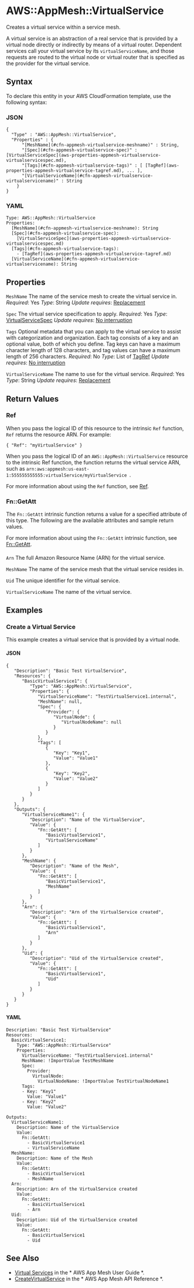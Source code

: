 # AWS::AppMesh::VirtualService<a name="aws-resource-appmesh-virtualservice"></a>

Creates a virtual service within a service mesh\.

A virtual service is an abstraction of a real service that is provided by a virtual node directly or indirectly by means of a virtual router\. Dependent services call your virtual service by its `virtualServiceName`, and those requests are routed to the virtual node or virtual router that is specified as the provider for the virtual service\.

## Syntax<a name="aws-resource-appmesh-virtualservice-syntax"></a>

To declare this entity in your AWS CloudFormation template, use the following syntax:

### JSON<a name="aws-resource-appmesh-virtualservice-syntax.json"></a>

```
{
  "Type" : "AWS::AppMesh::VirtualService",
  "Properties" : {
      "[MeshName](#cfn-appmesh-virtualservice-meshname)" : String,
      "[Spec](#cfn-appmesh-virtualservice-spec)" : [VirtualServiceSpec](aws-properties-appmesh-virtualservice-virtualservicespec.md),
      "[Tags](#cfn-appmesh-virtualservice-tags)" : [ [TagRef](aws-properties-appmesh-virtualservice-tagref.md), ... ],
      "[VirtualServiceName](#cfn-appmesh-virtualservice-virtualservicename)" : String
    }
}
```

### YAML<a name="aws-resource-appmesh-virtualservice-syntax.yaml"></a>

```
Type: AWS::AppMesh::VirtualService
Properties:
  [MeshName](#cfn-appmesh-virtualservice-meshname): String
  [Spec](#cfn-appmesh-virtualservice-spec):
    [VirtualServiceSpec](aws-properties-appmesh-virtualservice-virtualservicespec.md)
  [Tags](#cfn-appmesh-virtualservice-tags):
    - [TagRef](aws-properties-appmesh-virtualservice-tagref.md)
  [VirtualServiceName](#cfn-appmesh-virtualservice-virtualservicename): String
```

## Properties<a name="aws-resource-appmesh-virtualservice-properties"></a>

`MeshName`  <a name="cfn-appmesh-virtualservice-meshname"></a>
The name of the service mesh to create the virtual service in\.
*Required*: Yes
*Type*: String
*Update requires*: [Replacement](https://docs.aws.amazon.com/AWSCloudFormation/latest/UserGuide/using-cfn-updating-stacks-update-behaviors.html#update-replacement)

`Spec`  <a name="cfn-appmesh-virtualservice-spec"></a>
The virtual service specification to apply\.
*Required*: Yes
*Type*: [VirtualServiceSpec](aws-properties-appmesh-virtualservice-virtualservicespec.md)
*Update requires*: [No interruption](https://docs.aws.amazon.com/AWSCloudFormation/latest/UserGuide/using-cfn-updating-stacks-update-behaviors.html#update-no-interrupt)

`Tags`  <a name="cfn-appmesh-virtualservice-tags"></a>
Optional metadata that you can apply to the virtual service to assist with categorization and organization\. Each tag consists of a key and an optional value, both of which you define\. Tag keys can have a maximum character length of 128 characters, and tag values can have a maximum length of 256 characters\.
*Required*: No
*Type*: List of [TagRef](aws-properties-appmesh-virtualservice-tagref.md)
*Update requires*: [No interruption](https://docs.aws.amazon.com/AWSCloudFormation/latest/UserGuide/using-cfn-updating-stacks-update-behaviors.html#update-no-interrupt)

`VirtualServiceName`  <a name="cfn-appmesh-virtualservice-virtualservicename"></a>
The name to use for the virtual service\.
*Required*: Yes
*Type*: String
*Update requires*: [Replacement](https://docs.aws.amazon.com/AWSCloudFormation/latest/UserGuide/using-cfn-updating-stacks-update-behaviors.html#update-replacement)

## Return Values<a name="aws-resource-appmesh-virtualservice-return-values"></a>

### Ref<a name="aws-resource-appmesh-virtualservice-return-values-ref"></a>

 When you pass the logical ID of this resource to the intrinsic `Ref` function, `Ref` returns the resource ARN\. For example:

 `{ "Ref": "myVirtualService" }`

When you pass the logical ID of an `AWS::AppMesh::VirtualService` resource to the intrinsic Ref function, the function returns the virtual service ARN, such as `arn:aws:appmesh:us-east-1:555555555555:virtualService/myVirtualService `\.

For more information about using the `Ref` function, see [Ref](https://docs.aws.amazon.com/AWSCloudFormation/latest/UserGuide/intrinsic-function-reference-ref.html)\.

### Fn::GetAtt<a name="aws-resource-appmesh-virtualservice-return-values-fn--getatt"></a>

The `Fn::GetAtt` intrinsic function returns a value for a specified attribute of this type\. The following are the available attributes and sample return values\.

For more information about using the `Fn::GetAtt` intrinsic function, see [Fn::GetAtt](https://docs.aws.amazon.com/AWSCloudFormation/latest/UserGuide/intrinsic-function-reference-getatt.html)\.

#### <a name="aws-resource-appmesh-virtualservice-return-values-fn--getatt-fn--getatt"></a>

`Arn`  <a name="Arn-fn::getatt"></a>
The full Amazon Resource Name \(ARN\) for the virtual service\.

`MeshName`  <a name="MeshName-fn::getatt"></a>
The name of the service mesh that the virtual service resides in\.

`Uid`  <a name="Uid-fn::getatt"></a>
The unique identifier for the virtual service\.

`VirtualServiceName`  <a name="VirtualServiceName-fn::getatt"></a>
The name of the virtual service\.

## Examples<a name="aws-resource-appmesh-virtualservice--examples"></a>

### Create a Virtual Service<a name="aws-resource-appmesh-virtualservice--examples--Create_a_Virtual_Service"></a>

This example creates a virtual service that is provided by a virtual node\.

#### JSON<a name="aws-resource-appmesh-virtualservice--examples--Create_a_Virtual_Service--json"></a>

```
{
   "Description": "Basic Test VirtualService",
   "Resources": {
      "BasicVirtualService1": {
         "Type": "AWS::AppMesh::VirtualService",
         "Properties": {
            "VirtualServiceName": "TestVirtualService1.internal",
            "MeshName": null,
            "Spec": {
               "Provider": {
                  "VirtualNode": {
                     "VirtualNodeName": null
                  }
               }
            },
            "Tags": [
               {
                  "Key": "Key1",
                  "Value": "Value1"
               },
               {
                  "Key": "Key2",
                  "Value": "Value2"
               }
            ]
         }
      }
   },
   "Outputs": {
      "VirtualServiceName1": {
         "Description": "Name of the VirtualService",
         "Value": {
            "Fn::GetAtt": [
               "BasicVirtualService1",
               "VirtualServiceName"
            ]
         }
      },
      "MeshName": {
         "Description": "Name of the Mesh",
         "Value": {
            "Fn::GetAtt": [
               "BasicVirtualService1",
               "MeshName"
            ]
         }
      },
      "Arn": {
         "Description": "Arn of the VirtualService created",
         "Value": {
            "Fn::GetAtt": [
               "BasicVirtualService1",
               "Arn"
            ]
         }
      },
      "Uid": {
         "Description": "Uid of the VirtualService created",
         "Value": {
            "Fn::GetAtt": [
               "BasicVirtualService1",
               "Uid"
            ]
         }
      }
   }
}
```

#### YAML<a name="aws-resource-appmesh-virtualservice--examples--Create_a_Virtual_Service--yaml"></a>

```
Description: "Basic Test VirtualService"
Resources:
  BasicVirtualService1:
    Type: "AWS::AppMesh::VirtualService"
    Properties:
      VirtualServiceName: "TestVirtualService1.internal"
      MeshName: !ImportValue TestMeshName
      Spec:
        Provider:
          VirtualNode:
            VirtualNodeName: !ImportValue TestVirtualNodeName1
      Tags:
      - Key: "Key1"
        Value: "Value1"
      - Key: "Key2"
        Value: "Value2"

Outputs:
  VirtualServiceName1:
    Description: Name of the VirtualService
    Value:
      Fn::GetAtt:
        - BasicVirtualService1
        - VirtualServiceName
  MeshName:
    Description: Name of the Mesh
    Value:
      Fn::GetAtt:
        - BasicVirtualService1
        - MeshName
  Arn:
    Description: Arn of the VirtualService created
    Value:
      Fn::GetAtt:
        - BasicVirtualService1
        - Arn
  Uid:
    Description: Uid of the VirtualService created
    Value:
      Fn::GetAtt:
        - BasicVirtualService1
        - Uid
```

## See Also<a name="aws-resource-appmesh-virtualservice--seealso"></a>
+  [Virtual Services](https://docs.aws.amazon.com/app-mesh/latest/userguide/virtual_services.html) in the * AWS App Mesh User Guide *\.
+  [CreateVirtualService](https://docs.aws.amazon.com/app-mesh/latest/APIReference/API_CreateVirtualService.html) in the * AWS App Mesh API Reference *\.
